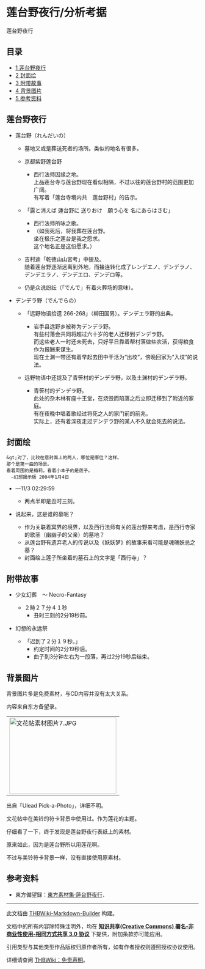 # 莲台野夜行/分析考据

<!-- source html: G:\repos\THBWiki-Markdown-Builder\THBWikiMarkdown\Temp\main\d\d5\ns0%3A%E8%8E%B2%E5%8F%B0%E9%87%8E%E5%A4%9C%E8%A1%8C%2F%E5%88%86%E6%9E%90%E8%80%83%E6%8D%AE.html -->

莲台野夜行


## 目录

- [1 莲台野夜行](#莲台野夜行)
- [2 封面绘](#封面绘)
- [3 附带故事](#附带故事)
- [4 背景图片](#背景图片)
- [5 参考资料](#参考资料)





## 莲台野夜行
- 莲台野（れんだいの）
  - 墓地又或是葬送死者的场所。类似的地名有很多。
  - 京都紫野莲台野
    - 西行法师因缘之地。  
上品莲台寺与莲台野现在看似相隔，不过以往的莲台野村的范围更加广阔。  
有写着「莲台寺境内共　莲台野村」的告示。

  - 「露と消えば 蓮台野に 送りおけ　願う心を 名にあらはさむ」
    - 西行法师所咏之歌。
    - （如我死后，将我葬在莲台野。  
坐在极乐之莲台是我之愿求。  
这个地名正是这份愿求。）

  - 吉村迪「乾徳山山宮考」中提及。  
随着莲台野逐渐远离到外地，而接连转化成了レンデエノ、デンデラノ、デンデエラノ、デンデエロ、デンデロ等。
  - 仍是众说纷纭（「でんで」有着火葬场的意味）。


- デンデラ野（でんでらの）
  - 「远野物语拾遗 266-268」（柳田国男）。デンデエラ野的出典。
    - 岩手县远野乡被称为デンデラ野。  
有些村落会共同将超过六十岁的老人迁移到デンデラ野。  
而这些老人一时还未死去，只好平日靠着帮村落做些农活，获得粮食作为报酬来谋生。  
现在土渊一带还有着早起去田中干活为“出坟”，傍晚回家为“入坟”的说法。

  - 远野物语中还提及了青笹村的デンデラ野，以及土渊村的デンデラ野。
    - 青笹村的デンデラ野。  
此处的杂木林有座十王堂，在烧毁而陷落之后立即迁移到了附近的家庭。  
有在夜晚中唱着歌经过将死之人的家门前的前兆。  
实际上，还有着深夜走过デンデラ野的某人不久就会死去的说法。




## 封面绘
```
&gt;对了，比较在意封面上的两人，哪位是哪位？这样。
那个是第一曲的场景。
看着周围的是梅莉，看着小本子的是莲子。
　—幻想揭示板 2004年1月4日
```

- ―11/3 02:29:59
  - 两点半即是丑时三刻。


- 说起来，这是谁的墓呢？
  - 作为关联着冥界的境界，以及西行法师有关的莲台野来考虑，是西行寺家的歌圣（幽幽子的父亲）的墓地？
  - 从莲台野有遗弃老人的传说以及《妖妖梦》的故事来看可能是魂魄妖忌之墓？
  - 封面绘上莲子所坐着的墓石上的文字是「西行寺」？



## 附带故事
- 少女幻葬　～ Necro-Fantasy
  - ２時２７分４１秒
    - 丑时三刻的2分19秒前。



- 幻想的永远祭
  - 「迟到了２分１９秒。」
    - 约定时间的2分19秒后。
    - 曲子到3分钟左右为一段落，再过2分19秒后结束。




## 背景图片
  
背景图片多是免费素材，与CD内容并没有太大关系。  

  
  
内容来自东方备望录。
  


<table>
<tbody><tr>
<td><a href="./文件-文花帖素材图片7.JPG.md" class="image"><img alt="文花帖素材图片7.JPG" src="https://upload.thwiki.cc/thumb/1/13/%E6%96%87%E8%8A%B1%E5%B8%96%E7%B4%A0%E6%9D%90%E5%9B%BE%E7%89%877.JPG/280px-%E6%96%87%E8%8A%B1%E5%B8%96%E7%B4%A0%E6%9D%90%E5%9B%BE%E7%89%877.JPG" decoding="async" loading="lazy" width="280" height="199" srcset="https://upload.thwiki.cc/1/13/%E6%96%87%E8%8A%B1%E5%B8%96%E7%B4%A0%E6%9D%90%E5%9B%BE%E7%89%877.JPG 1.5x" data-file-width="320" data-file-height="227"></a>
</td></tr></tbody></table>


  
出自「Ulead Pick-a-Photo」，详细不明。  

  
  
文花帖中在美铃的符卡背景中使用过。作为莲花的主题。  

仔细看了一下，终于发现是莲台野夜行表纸上的素材。  

原来如此，因为是莲台野所以用莲花啊。  

不过与美铃符卡背景一样，没有直接使用原素材。  

  


## 参考资料
- 東方備望録：[東方素材集·蓮台野夜行](http://ohgosho.ehoh.net/sozai/zcd.htm)．





---

此文档由 [THBWiki-Markdown-Builder](https://github.com/Delsin-Yu/THBWiki-Markdown-Builder) 构建。

文档中的所有内容除特殊注明外，均在 [**知识共享(Creative Commons) 署名-非商业性使用-相同方式共享 3.0 协议**](https://creativecommons.org/licenses/by-sa/3.0/deed.zh-hans) 下提供，附加条款亦可能应用。

引用类型与其他类型作品版权归原作者所有，如有作者授权则遵照授权协议使用。

详细请查阅 [THBWiki：免责声明](https://thbwiki.cc/THBWiki:%E5%85%8D%E8%B4%A3%E5%A3%B0%E6%98%8E)。

